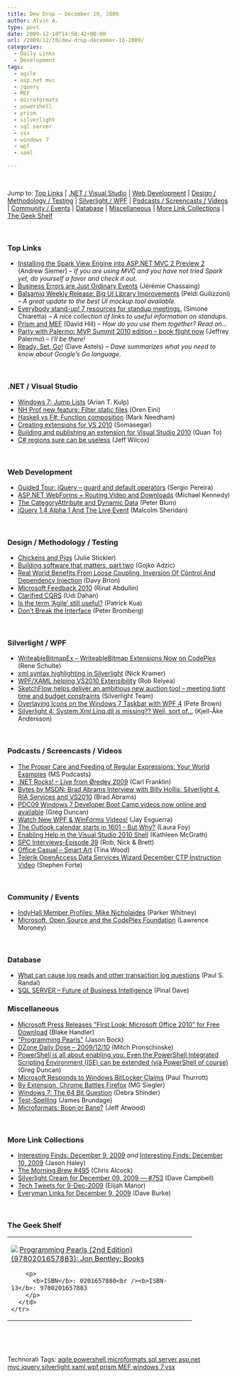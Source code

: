 ```yaml
---
title: Dew Drop – December 10, 2009
author: Alvin A.
type: post
date: 2009-12-10T14:50:42+00:00
url: /2009/12/10/dew-drop-december-10-2009/
categories:
  - Daily Links
  - Development
tags:
  - agile
  - asp.net mvc
  - jquery
  - MEF
  - microformats
  - powershell
  - prism
  - silverlight
  - sql server
  - vsx
  - windows 7
  - wpf
  - xaml

---
```

&#160;

Jump to: [Top Links][1] | [.NET / Visual Studio][2] | [Web Development][3] | [Design / Methodology / Testing][4] | [Silverlight / WPF][5] | [Podcasts / Screencasts / Videos][6] | [Community / Events][7] | [Database][8] | [Miscellaneous][9] | [More Link Collections][10] | [The Geek Shelf][11] 

&#160;

### <a name="top"></a>Top Links

  * [Installing the Spark View Engine into ASP.NET MVC 2 Preview 2][12] (Andrew Siemer) _– If you are using MVC and you have not tried Spark yet, do yourself a favor and check it out._
  * [Business Errors are Just Ordinary Events][13] (Jérémie Chassaing)
  * [Balsamiq Weekly Release: Big UI Library Improvements][14] (Peldi Guilizzoni) _– A great update to the best UI mockup tool available._
  * [Everybody stand-up! 7 resources for standup meetings.][15] (Simone Chiaretta) _– A nice collection of links to useful information on standups._
  * [Prism and MEF][16] (David Hill) _– How do you use them together? Read on…_
  * [Party with Palermo: MVP Summit 2010 edition – book flight now][17] (Jeffrey Palermo) _– I’ll be there!_
  * [Ready, Set, Go!][18] (Dave Astels) _– Dave summarizes what you need to know about Google’s Go language._

&#160;

### <a name="dotnet"></a>.NET / Visual Studio

  * [Windows 7: Jump Lists][19] (Arian T. Kulp)
  * [NH Prof new feature: Filter static files][20] (Oren Eini)
  * [Haskell vs F#: Function composition][21] (Mark Needham)
  * [Creating extensions for VS 2010][22] (Somasegar)
  * [Building and publishing an extension for Visual Studio 2010][23] (Quan To)
  * [C# regions sure can be useless][24] (Jeff Wilcox)

&#160;

### <a name="web"></a>Web Development

  * [Guided Tour: jQuery &#8211; guard and default operators][25] (Sergio Pereira)
  * [ASP.NET WebForms + Routing Video and Downloads][26] (Michael Kennedy)
  * [The CategoryAttribute and Dynamic Data][27] (Peter Blum)
  * [jQuery 1.4 Alpha 1 And The Live Event][28] (Malcolm Sheridan)

&#160;

### <a name="design"></a>Design / Methodology / Testing

  * [Chickens and Pigs][29] (Julie Stickler)
  * [Building software that matters, part two][30] (Gojko Adzic)
  * [Real World Benefits From Loose Coupling, Inversion Of Control And Dependency Injection][31] (Davy Brion)
  * [Microsoft Feedback 2010][32] (Rinat Abdullin)
  * [Clarified CQRS][33] (Udi Dahan)
  * [Is the term ‘Agile’ still useful?][34] (Patrick Kua)
  * [Don’t Break the Interface][35] (Peter Bromberg)

&#160;

### <a name="silverlight"></a>Silverlight / WPF

  * [WriteableBitmapEx &#8211; WriteableBitmap Extensions Now on CodePlex][36] (Rene Schulte)
  * [xml syntax highlighting in Silverlight][37] (Nick Kramer)
  * [WPF/XAML helping VS2010 Extensibility][38] (Rob Relyea)
  * [SketchFlow helps deliver an ambitious new auction tool &#8211; meeting tight time and budget constraints][39] (Silverlight Team)
  * [Overlaying Icons on the Windows 7 Taskbar with WPF 4][40] (Pete Brown)
  * [Silverlight 4: System.Xml.Linq.dll is missing?? Well, sort of…][41] (Kjell-Åke Andersson)

&#160;

### <a name="podcasts"></a>Podcasts / Screencasts / Videos

  * [The Proper Care and Feeding of Regular Expressions: Your World Examples][42] (MS Podcasts)
  * [.NET Rocks! &#8211; Live from Øredev 2009][43] (Carl Franklin)
  * [Bytes by MSDN: Brad Abrams Interview with Billy Hollis: Silverlight 4, RIA Services and VS2010][44] (Brad Abrams)
  * [PDC09 Windows 7 Developer Boot Camp videos now online and available][45] (Greg Duncan)
  * [Watch New WPF & WinForms Videos!][46] (Jay Esguerra)
  * [The Outlook calendar starts in 1601 &#8211; But Why?][47] (Laura Foy)
  * [Enabling Help in the Visual Studio 2010 Shell][48] (Kathleen McGrath)
  * [SPC Interviews-Episode 39][49] (Rob, Nick & Brett)
  * [Office Casual &#8211; Smart Art][50] (Tina Wood)
  * [Telerik OpenAccess Data Services Wizard December CTP Instruction Video][51] (Stephen Forte)

&#160;

### <a name="events"></a>Community / Events

  * [IndyHall Member Profiles: Mike Nicholaides][52] (Parker Whitney)
  * [Microsoft, Open Source and the CodePlex Foundation][53] (Lawrence Moroney)

&#160;

### <a name="db"></a>Database

  * [What can cause log reads and other transaction log questions][54] (Paul S. Randal)
  * [SQL SERVER – Future of Business Intelligence][55] (Pinal Dave)

<a name="sp"></a>

### <a name="misc"></a>Miscellaneous

  * [Microsoft Press Releases "First Look: Microsoft Office 2010” for Free Download][56] (Blake Handler)
  * ["Programming Pearls"][57] (Jason Bock)
  * [DZone Daily Dose &#8211; 2009/12/10][58] (Mitch Pronschinske)
  * [PowerShell is all about enabling you. Even the PowerShell Integrated Scripting Environment (ISE) can be extended (via PowerShell of course)][59] (Greg Duncan)
  * [Microsoft Responds to Windows BitLocker Claims][60] (Paul Thurrott)
  * [By Extension, Chrome Battles Firefox][61] (MG Siegler)
  * [Windows 7: The 64 Bit Question][62] (Debra Shinder)
  * [Test-Spelling][63] (James Brundage)
  * [Microformats: Boon or Bane?][64] (Jeff Atwood)

&#160;

### <a name="links"></a>More Link Collections

  * [Interesting Finds: December 9, 2009][65] _and_ [Interesting Finds: December 10, 2009][66] (Jason Haley)
  * [The Morning Brew #495][67] (Chris Alcock)
  * [Silverlight Cream for December 09, 2009 &#8212; #753][68] (Dave Campbell)
  * [Tech Tweets for 9-Dec-2009][69] (Elijah Manor)
  * [Everyman Links for December 9, 2009][70] (Dave Burke)

&#160;

### <a name="shelf"></a>The Geek Shelf

<div style="padding-bottom: 0px; margin: 0px; padding-left: 0px; padding-right: 0px; display: inline; float: none; padding-top: 0px" id="scid:7dc1bd33-94bd-46fd-a20b-0131235bcd47:75d8e99a-7efb-4072-9777-fa0c5204ec8e" class="wlWriterEditableSmartContent">
  <table cellspacing="0" cellpadding="2" width="400" border="0" unselectable="on">
    <tr>
      <td valign="top" width="400">
        <p>
          <a title="Programming Pearls (2nd Edition) (9780201657883): Jon Bentley: Books" href="http://www.amazon.com/exec/obidos/ASIN/0201657880/alvinashcraft-20"><img data-recalc-dims="1" decoding="async" src="https://i0.wp.com/images.amazon.com/images/P/0201657880.01.MZZZZZZZ.jpg?w=660" border="0" align="left" style="float:left" />Programming Pearls (2nd Edition) (9780201657883): Jon Bentley: Books</a>
        </p>
        
        <p>
          <b>ISBN</b>: 0201657880<br /><b>ISBN-13</b>: 9780201657883
        </p>
      </td>
    </tr>
  </table>
</div>

&#160;

<div style="padding-bottom: 0px; margin: 0px; padding-left: 0px; padding-right: 0px; display: inline; float: none; padding-top: 0px" id="scid:C16BAC14-9A3D-4c50-9394-FBFEF7A93539:fe18247e-4aa8-4aca-9ee9-2eb1431c6887" class="wlWriterEditableSmartContent">
  <!--dotnetkickit-->
</div>

&#160;

<div style="padding-bottom: 0px; margin: 0px; padding-left: 0px; padding-right: 0px; display: inline; float: none; padding-top: 0px" id="scid:0767317B-992E-4b12-91E0-4F059A8CECA8:ed8019e6-07bf-4f91-8c29-6c44964576c0" class="wlWriterEditableSmartContent">
  Technorati Tags: <a href="http://technorati.com/tags/agile" rel="tag">agile</a>,<a href="http://technorati.com/tags/powershell" rel="tag">powershell</a>,<a href="http://technorati.com/tags/microformats" rel="tag">microformats</a>,<a href="http://technorati.com/tags/sql+server" rel="tag">sql server</a>,<a href="http://technorati.com/tags/asp.net+mvc" rel="tag">asp.net mvc</a>,<a href="http://technorati.com/tags/jquery" rel="tag">jquery</a>,<a href="http://technorati.com/tags/silverlight" rel="tag">silverlight</a>,<a href="http://technorati.com/tags/xaml" rel="tag">xaml</a>,<a href="http://technorati.com/tags/wpf" rel="tag">wpf</a>,<a href="http://technorati.com/tags/prism" rel="tag">prism</a>,<a href="http://technorati.com/tags/MEF" rel="tag">MEF</a>,<a href="http://technorati.com/tags/windows+7" rel="tag">windows 7</a>,<a href="http://technorati.com/tags/vsx" rel="tag">vsx</a>
</div>

 [1]: https://morningdew-bpc6g3a0fgaxdxcu.eastus2-01.azurewebsites.net/#top
 [2]: https://morningdew-bpc6g3a0fgaxdxcu.eastus2-01.azurewebsites.net/#dotnet
 [3]: https://morningdew-bpc6g3a0fgaxdxcu.eastus2-01.azurewebsites.net/#web
 [4]: https://morningdew-bpc6g3a0fgaxdxcu.eastus2-01.azurewebsites.net/#design
 [5]: https://morningdew-bpc6g3a0fgaxdxcu.eastus2-01.azurewebsites.net/#silverlight
 [6]: https://morningdew-bpc6g3a0fgaxdxcu.eastus2-01.azurewebsites.net/#podcasts
 [7]: https://morningdew-bpc6g3a0fgaxdxcu.eastus2-01.azurewebsites.net/#events
 [8]: https://morningdew-bpc6g3a0fgaxdxcu.eastus2-01.azurewebsites.net/#db
 [9]: https://morningdew-bpc6g3a0fgaxdxcu.eastus2-01.azurewebsites.net/#misc
 [10]: https://morningdew-bpc6g3a0fgaxdxcu.eastus2-01.azurewebsites.net/#links
 [11]: https://morningdew-bpc6g3a0fgaxdxcu.eastus2-01.azurewebsites.net/#shelf
 [12]: http://dotnetslackers.com/articles/aspnet/Installing-the-Spark-View-Engine-into-ASP-NET-MVC-2-Preview-2.aspx
 [13]: http://thinkbeforecoding.com/post/2009/12/10/Business-Errors-are-Just-Ordinary-Events
 [14]: http://feedproxy.google.com/~r/balsamiq/~3/_OVM8PdrzMU/
 [15]: http://feedproxy.google.com/~r/Codeclimber/~3/KZaA-q5KyCw/everybody-stand-up-7-resources-for-standup-meetings.aspx
 [16]: http://blogs.msdn.com/dphill/archive/2009/12/09/prism-and-mef.aspx
 [17]: http://feedproxy.google.com/~r/jeffreypalermo/~3/ktpv3ZEYgO4/
 [18]: http://www.engineyard.com/blog/2009/ready-set-go/
 [19]: http://blogs.msdn.com/coding4fun/archive/2009/12/09/9933039.aspx
 [20]: http://feedproxy.google.com/~r/AyendeRahien/~3/cVQofHQrXE4/nh-prof-new-feature-filter-static-files.aspx
 [21]: http://feedproxy.google.com/~r/MarkNeedham/~3/n9eL4zrYd6c/
 [22]: http://blogs.msdn.com/somasegar/archive/2009/12/09/creating-extensions-for-vs-2010.aspx
 [23]: http://blogs.msdn.com/visualstudio/archive/2009/12/09/building-and-publishing-an-extension-for-visual-studio-2010.aspx
 [24]: http://www.jeff.wilcox.name/2009/12/useless-cs-regions/
 [25]: http://feedproxy.google.com/~r/Devlicious/~3/wBEqKU1PtA0/guided-tour-jquery-guard-and-default-operators.aspx
 [26]: http://feedproxy.google.com/~r/MichaelCKennedysWeblog/~3/83vlOixQtQQ/ASPNETWebFormsRoutingVideoAndDownloads.aspx
 [27]: http://weblogs.asp.net/peterblum/archive/2009/12/09/the-categoryattribute-and-dynamic-data.aspx
 [28]: http://feedproxy.google.com/~r/netCurryRecentArticles/~3/MpfHggVg1CY/ShowArticle.aspx
 [29]: http://heratech.wordpress.com/2009/12/09/chickens-and-pigs/
 [30]: http://gojko.net/2009/12/10/building-software-that-matters-part-two/
 [31]: http://feedproxy.google.com/~r/davybrion/~3/YsYzoaGIWPE/
 [32]: http://feeds.abdullin.com/~r/RinatAbdullin/~3/cpD8LZia9Pk/microsoft-feedback-2010.html
 [33]: http://feedproxy.google.com/~r/UdiDahan-TheSoftwareSimplist/~3/8mKU3QcjPiM/
 [34]: http://www.thekua.com/atwork/2009/12/is-the-term-agile-still-useful/
 [35]: http://feedproxy.google.com/~r/blogspot/lGrQ/~3/8dWgy6IPQdk/dont-break-interface.html
 [36]: http://feeds.dzone.com/~r/zones/dotnet/~3/xk_pRu0PQio/writeablebitmapex
 [37]: http://blogs.msdn.com/nickkramer/archive/2009/12/09/xml-syntax-highlighting-in-silverlight.aspx
 [38]: http://blogs.windowsclient.net/rob_relyea/archive/2009/12/10/wpf-xaml-helping-vs2010-extensibility.aspx
 [39]: http://team.silverlight.net/case-study/sketchflow-helps-deliver-an-ambitious-new-auction-tool-meeting-tight-time-and-budget-constraints/
 [40]: http://feedproxy.google.com/~r/PeteBrown/~3/vWXb0zZFaYg/Overlaying-Icons-on-the-Windows-7-Taskbar-with-WPF-4.aspx
 [41]: http://www.geekproject.com/showTopic.aspx?id=118
 [42]: http://www.microsoft.com/events/podcasts/default.aspx?audience=Audience-e5381407-359f-4922-97d0-0237af790eee&pageId=x1071&source=Microsoft-Podcasts-for-Developers
 [43]: http://www.dotnetrocks.com/default.aspx?ShowNum=506
 [44]: http://blogs.msdn.com/brada/archive/2009/12/09/bytes-by-msdn-brad-abrams-interview-with-billy-hollis-silverlight-4-ria-services-and-vs2010.aspx
 [45]: http://coolthingoftheday.blogspot.com/2009/12/pdc09-windows-7-developer-boot-camp.html
 [46]: http://windowsclient.net/learn/
 [47]: http://channel9.msdn.com/shows/ButWhy/The-Outlook-calendar-starts-in-1601-But-Why/
 [48]: http://channel9.msdn.com/posts/kmcgrath/Enabling-Help-in-the-Visual-Studio-2010-Shell/
 [49]: http://www.sharepointpodshow.com/archive/2009/12/09/spc-interviews-episode-39.aspx
 [50]: http://channel9.msdn.com/posts/Tina/Office-Casual-Smart-Art/
 [51]: http://feedproxy.google.com/~r/StephenFortesBlog/~3/LHGAmsgkVeI/PermaLink,guid,49637fa2-8c98-412e-873e-71a95cbdaa39.aspx
 [52]: http://feedproxy.google.com/~r/IndependentsHall-BlogFeed/~3/dpNUv7zohvQ/
 [53]: http://blogs.msdn.com/webplatform/archive/2009/12/09/microsoft-open-source-and-the-codeplex-foundation.aspx
 [54]: http://www.sqlskills.com/BLOGS/PAUL/post.aspx?id=8c5dfc16-11e3-4b42-8bf4-61b235757195
 [55]: http://blog.sqlauthority.com/2009/12/10/sql-server-future-of-business-intelligence/
 [56]: http://bhandler.spaces.live.com/Blog/cns!70F64BC910C9F7F3!7223.entry
 [57]: http://www.jasonbock.net/JB/Default.aspx?blog=entry.b2e601edf1e44a87bd4eff9febb485fb
 [58]: http://feeds.dzone.com/~r/zones/dotnet/~3/oP_ktR18TZo/dzone-daily-dose-2009129-0
 [59]: http://coolthingoftheday.blogspot.com/2009/12/powershell-is-all-about-enabling-you.html
 [60]: http://community.winsupersite.com/blogs/paul/archive/2009/12/09/microsoft-responds-to-windows-bitlocker-claims.aspx
 [61]: http://feedproxy.google.com/~r/Techcrunch/~3/GbgyBEc_I7M/
 [62]: http://www.enduserblog.com/2009/12/windows-7-the-64-bit-question.html
 [63]: http://blogs.msdn.com/mediaandmicrocode/archive/2009/12/09/test-spelling.aspx
 [64]: http://www.codinghorror.com/blog/archives/001314.html
 [65]: http://jasonhaley.com/blog/post.aspx?id=1c36635b-f272-47f2-b8b3-c1516f8a6c4f
 [66]: http://jasonhaley.com/blog/post.aspx?id=f79eca21-5806-4673-960d-d30d86330abc
 [67]: http://feedproxy.google.com/~r/ReflectivePerspective/~3/jJkULsQJzR8/
 [68]: http://geekswithblogs.net/WynApseTechnicalMusings/archive/2009/12/09/136855.aspx
 [69]: http://elijahmanor.com/webdevdotnet/post.aspx?id=4fd8e11a-071a-4ed2-94de-178e9085206c
 [70]: http://feedproxy.google.com/~r/DaveBurke/~3/pUuiVTVJKus/post.aspx